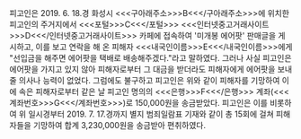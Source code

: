 피고인은 2019. 6. 18.경 화성시 <<<구아래주소>>>B<<</구아래주소>>>에 위치한 피고인의 주거지에서 <<<포털>>>C<<</포털>>> <<<인터넷중고거래사이트>>>D<<</인터넷중고거래사이트>>> 카페에 접속하여 '미개봉 에어팟' 판매글을 게시하고, 이를 보고 연락을 해 온 피해자 <<<내국인이름>>>E<<</내국인이름>>>에게 "선입금을 해주면 에어팟을 택배로 배송해주겠다."라고 말하였다. 그러나 사실 피고인은 에어팟을 가지고 있지 않아 피해자로부터 그 대금을 받더라도 피해자에게 에어팟을 보내줄 의사나 능력이 없었다. 그럼에도 불구하고 피고인은 위와 같이 피해자를 기망하여 이에 속은 피해자로부터 같은 날 피고인 명의의 <<<은행>>>F<<</은행>>> 계좌(<<<계좌번호>>>G<<</계좌번호>>>)로 150,000원을 송금받았다. 피고인은 이를 비롯하여 위 일시경부터 2019. 7. 17.경까지 별지 범죄일람표 기재와 같이 총 15회에 걸쳐 피해자들을 기망하여 합계 3,230,000원을 송금받아 편취하였다.